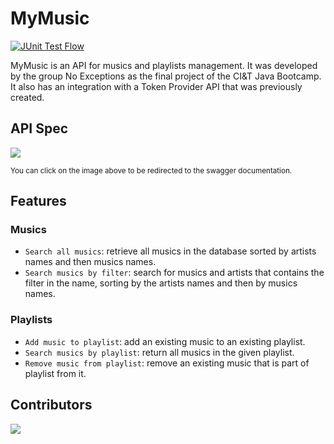 # MyMusic

[![JUnit Test Flow](https://github.com/leleonelciandt/projetct-myMusic-toTal/actions/workflows/unit-test-workflow.yml/badge.svg)](https://github.com/gruvat/projetct-myMusic-toTal/actions/workflows/unit-test-workflow.yml)

MyMusic is an API for musics and playlists management. It was developed by the group No Exceptions
as the final project of the CI&T Java Bootcamp. It also has an integration with a Token Provider API that 
was previously created. 

## API Spec
<a href="https://mymusic-application.herokuapp.com/mymusic/swagger-ui/index.html">
<img src="https://validator.swagger.io/validator/?url=https%3A%2F%2Fmymusic-application.herokuapp.com%2Fv3%2Fapi-docs">
</a>

<sub>You can click on the image above to be redirected to the swagger documentation.</sub>


## Features

### Musics
- `Search all musics`: retrieve all musics in the database sorted by artists names and then musics names.
- `Search musics by filter`: search for musics and artists that contains the filter in the name, sorting
by the artists names and then by musics names.

### Playlists
- `Add music to playlist`: add an existing music to an existing playlist.
- `Search musics by playlist`: return all musics in the given playlist.
- `Remove music from playlist`: remove an existing music that is part of playlist from it.

## Contributors
<a href="https://github.com/gruvat/projetct-myMusic-toTal/graphs/contributors">
  <img src="https://contrib.rocks/image?repo=gruvat/projetct-myMusic-toTal" />
</a>